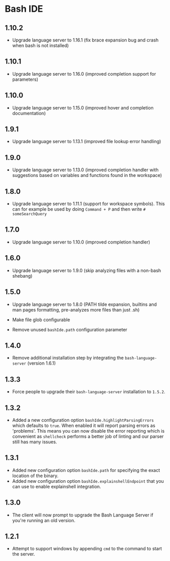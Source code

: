 # Bash IDE

## 1.10.2

* Upgrade language server to 1.16.1 (fix brace expansion bug and crash when bash is not installed)

## 1.10.1

* Upgrade language server to 1.16.0 (improved completion support for parameters)

## 1.10.0

* Upgrade language server to 1.15.0 (improved hover and completion documentation)

## 1.9.1

* Upgrade language server to 1.13.1 (improved file lookup error handling)

## 1.9.0

* Upgrade language server to 1.13.0 (improved completion handler with suggestions based on variables and functions found in the workspace)

## 1.8.0

* Upgrade language server to 1.11.1 (support for workspace symbols). This can for example be used by doing `Command + P` and then write `# someSearchQuery`

## 1.7.0

* Upgrade language server to 1.10.0 (improved completion handler)

## 1.6.0

* Upgrade language server to 1.9.0 (skip analyzing files with a non-bash shebang)

## 1.5.0

* Upgrade language server to 1.8.0 (PATH tilde expansion, builtins and man pages formatting, pre-analyzes more files than just .sh)
- Make file glob configurable
* Remove unused `bashIde.path` configuration parameter

## 1.4.0

* Remove additional installation step by integrating the `bash-language-server` (version 1.6.1)

## 1.3.3

* Force people to upgrade their `bash-language-server` installation to `1.5.2`.

## 1.3.2

* Added a new configuration option `bashIde.highlightParsingErrors` which defaults
  to `true`. When enabled it will report parsing errors as 'problems'. This means you
  can now disable the error reporting which is convenient as `shellcheck` performs a
  better job of linting and our parser still has many issues.

## 1.3.1

* Added new configuration option `bashIde.path` for specifying the exact
  location of the binary.
* Added new configuration option `bashIde.explainshellEndpoint` that you can use
  to enable explainshell integration.

## 1.3.0

* The client will now prompt to upgrade the Bash Language Server if you're running
an old version.

## 1.2.1

* Attempt to support windows by appending `cmd` to the command to start the
  server.
